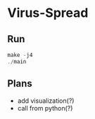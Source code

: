 # Virus-Spread

## Run

```ps1
make -j4
./main
```

## Plans

+ add visualization(?)
+ call from python(?)
